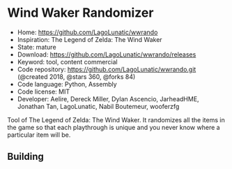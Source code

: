 # Wind Waker Randomizer

- Home: https://github.com/LagoLunatic/wwrando
- Inspiration: The Legend of Zelda: The Wind Waker
- State: mature
- Download: https://github.com/LagoLunatic/wwrando/releases
- Keyword: tool, content commercial
- Code repository: https://github.com/LagoLunatic/wwrando.git (@created 2018, @stars 360, @forks 84)
- Code language: Python, Assembly
- Code license: MIT
- Developer: Aelire, Dereck Miller, Dylan Ascencio, JarheadHME, Jonathan Tan, LagoLunatic, Nabil Boutemeur, wooferzfg

Tool of The Legend of Zelda: The Wind Waker.
It randomizes all the items in the game so that each playthrough is unique and you never know where a particular item will be.

## Building
